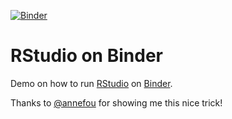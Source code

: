 
[![Binder](https://mybinder.org/badge_logo.svg)](https://mybinder.org/v2/gh/bast/rstudio-on-binder/master?urlpath=rstudio)

# RStudio on Binder

Demo on how to run [RStudio](https://rstudio.com) on [Binder](https://mybinder.org).

Thanks to [@annefou](https://github.com/annefou) for showing me this nice trick!
